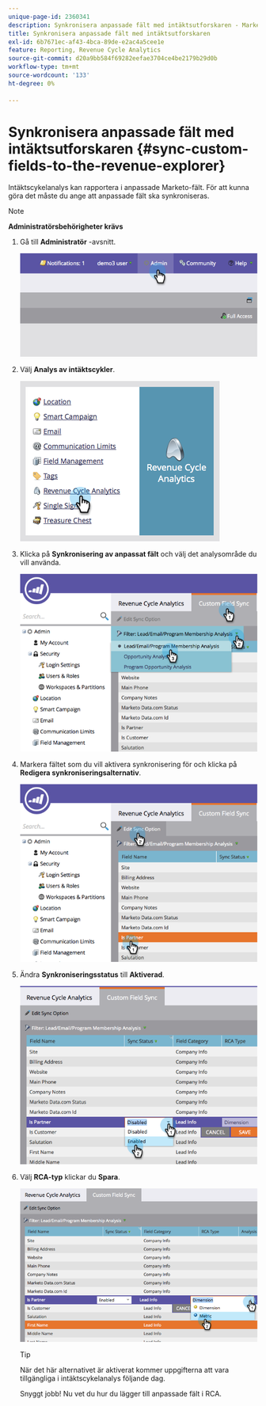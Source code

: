 ```yaml
---
unique-page-id: 2360341
description: Synkronisera anpassade fält med intäktsutforskaren - Marketo Docs - produktdokumentation
title: Synkronisera anpassade fält med intäktsutforskaren
exl-id: 6b7671ec-af43-4bca-89de-e2ac4a5cee1e
feature: Reporting, Revenue Cycle Analytics
source-git-commit: d20a9bb584f69282eefae3704ce4be2179b29d0b
workflow-type: tm+mt
source-wordcount: '133'
ht-degree: 0%

---
```


# Synkronisera anpassade fält med intäktsutforskaren {#sync-custom-fields-to-the-revenue-explorer}

Intäktscykelanalys kan rapportera i anpassade Marketo-fält. För att kunna göra det måste du ange att anpassade fält ska synkroniseras.

>[!NOTE]
>
>**Administratörsbehörigheter krävs**

1. Gå till **Administratör** -avsnitt.

   ![](assets/image2014-9-19-9-3a51-3a11.png)

1. Välj **Analys av intäktscykler**.

   ![](assets/image2014-9-19-9-3a51-3a19.png)

1. Klicka på **Synkronisering av anpassat fält** och välj det analysområde du vill använda.

   ![](assets/image2014-9-19-9-3a51-3a26.png)

1. Markera fältet som du vill aktivera synkronisering för och klicka på **Redigera synkroniseringsalternativ**.

   ![](assets/image2014-9-19-9-3a51-3a36.png)

1. Ändra **Synkroniseringsstatus** till **Aktiverad**.

   ![](assets/image2014-9-19-9-3a51-3a45.png)

1. Välj **RCA-typ** klickar du **Spara**.

   ![](assets/image2014-9-19-9-3a51-3a52.png)

   >[!TIP]
   >
   >När det här alternativet är aktiverat kommer uppgifterna att vara tillgängliga i intäktscykelanalys följande dag.

   Snyggt jobb! Nu vet du hur du lägger till anpassade fält i RCA.
